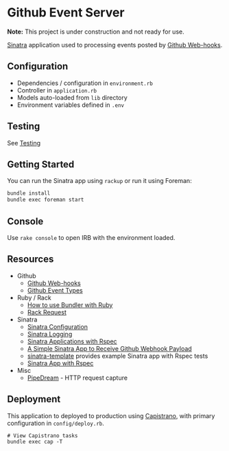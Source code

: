 # Github Event Server

**Note:** This project is under construction and not ready for use.

[Sinatra] application used to processing events posted by [Github Web-hooks].

[Sinatra]: http://sinatrarb.com/documentation.html

## Configuration

- Dependencies / configuration in `environment.rb`
- Controller in `application.rb`
- Models auto-loaded from `lib` directory
- Environment variables defined in `.env`

## Testing

See [Testing](docs/testing.md)

## Getting Started

You can run the Sinatra app using `rackup` or run it using Foreman:

```bash
bundle install
bundle exec foreman start
```

## Console

Use `rake console` to open IRB with the environment loaded.

## Resources

- Github
  - [Github Web-hooks]
  - [Github Event Types]
- Ruby / Rack
  - [How to use Bundler with Ruby]
  - [Rack Request]
- Sinatra
  - [Sinatra Configuration]
  - [Sinatra Logging]
  - [Sinatra Applications with Rspec]
  - [A Simple Sinatra App to Receive Github Webhook Payload]
  - [sinatra-template] provides example Sinatra app with Rspec tests
  - [Sinatra App with Rspec]
- Misc
  - [PipeDream] - HTTP request capture

[sinatra-template]: https://github.com/zapnap/sinatra-template
[Github Web-hooks]: https://docs.github.com/en/developers/webhooks-and-events/webhooks
[Github Event Types]: https://docs.github.com/en/developers/webhooks-and-events/events/github-event-types#pushevent
[A Simple Sinatra App to Receive Github Webhook Payload]: https://blog.arangamani.net/blog/2014/04/16/a-simple-sinatra-app-to-receive-github-webhook-payload/
[How to use Bundler with Ruby]: https://bundler.io/v2.2/guides/bundler_setup.html
[Sinatra Applications with Rspec]: http://www.shiroyasha.io/sinatra-app-with-rspec.html
[Rack Request]: https://rubydoc.info/github/rack/rack/master/Rack/Request
[PipeDream]: https://pipedream.com/
[Sinatra Logging]: https://spin.atomicobject.com/2013/11/12/production-logging-sinatra/
[Sinatra Configuration]: http://sinatrarb.com/configuration.html
[Sinatra App with Rspec]: https://shiroyasha.io/sinatra-app-with-rspec.html

## Deployment

This application to deployed to production using [Capistrano], with
primary configuration in `config/deploy.rb`.

```shell
# View Capistrano tasks
bundle exec cap -T
```

[Capistrano]: https://github.com/capistrano/capistrano/blob/master/README.md
